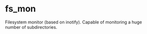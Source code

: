 fs_mon
======

Filesystem monitor (based on inotify). Capable of monitoring a huge number of subdirectories.
